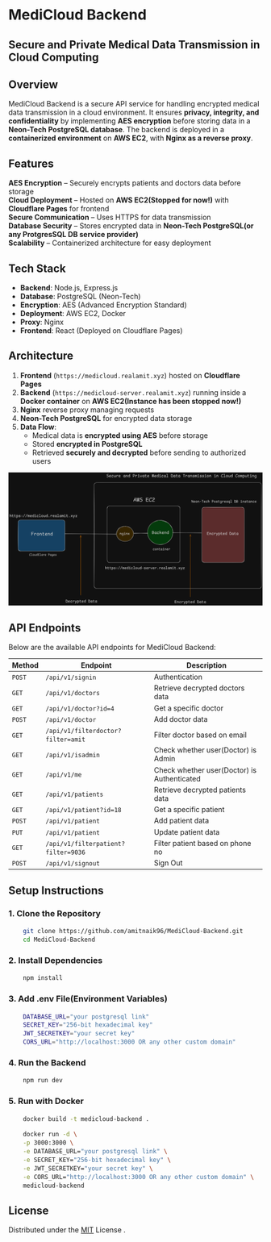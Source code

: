 # MediCloud Backend

## Secure and Private Medical Data Transmission in Cloud Computing 

## **Overview**  
MediCloud Backend is a secure API service for handling encrypted medical data transmission in a cloud environment. It ensures **privacy, integrity, and confidentiality** by implementing **AES encryption** before storing data in a **Neon-Tech PostgreSQL database**. The backend is deployed in a **containerized environment** on **AWS EC2**, with **Nginx as a reverse proxy**.

## **Features**  
**AES Encryption** – Securely encrypts patients and doctors data before storage  
**Cloud Deployment** – Hosted on **AWS EC2(Stopped for now!)** with **Cloudflare Pages** for frontend  
**Secure Communication** – Uses HTTPS for data transmission  
**Database Security** – Stores encrypted data in **Neon-Tech PostgreSQL(or any ProtgresSQL DB service provider)**  
**Scalability** – Containerized architecture for easy deployment

## **Tech Stack**  
- **Backend**: Node.js, Express.js  
- **Database**: PostgreSQL (Neon-Tech)  
- **Encryption**: AES (Advanced Encryption Standard)  
- **Deployment**: AWS EC2, Docker  
- **Proxy**: Nginx  
- **Frontend**: React (Deployed on Cloudflare Pages) 

## **Architecture**  
1. **Frontend** (`https://medicloud.realamit.xyz`) hosted on **Cloudflare Pages**  
2. **Backend** (`https://medicloud-server.realamit.xyz`) running inside a **Docker container** on **AWS EC2(Instance has been stopped now!)**  
3. **Nginx** reverse proxy managing requests  
4. **Neon-Tech PostgreSQL** for encrypted data storage  
5. **Data Flow**:
   - Medical data is **encrypted using AES** before storage  
   - Stored **encrypted in PostgreSQL**  
   - Retrieved **securely and decrypted** before sending to authorized users  

![Architecture](https://github.com/amitnaik96/MediCloud-Backend/blob/master/SD.png)  

## **API Endpoints**  
Below are the available API endpoints for MediCloud Backend:

| Method  | Endpoint       | Description                        |
|---------|---------------|------------------------------------|
| `POST`  | `/api/v1/signin`   | Authentication    |
| `GET`   | `/api/v1/doctors` | Retrieve decrypted doctors data |
| `GET` | `/api/v1/doctor?id=4` | Get a specific doctor        |
| `POST` | `/api/v1/doctor` | Add doctor data        |
| `GET` | `/api/v1/filterdoctor?filter=amit` | Filter doctor based on email       |
| `GET` | `/api/v1/isadmin` | Check whether user(Doctor) is Admin        |
| `GET` | `/api/v1/me` | Check whether user(Doctor) is Authenticated        |
| `GET` | `/api/v1/patients` | Retrieve decrypted patients data        |
| `GET` | `/api/v1/patient?id=18` | Get a specific patient        |
| `POST` | `/api/v1/patient` | Add patient data        |
| `PUT` | `/api/v1/patient` | Update patient data        |
| `GET` | `/api/v1/filterpatient?filter=9036` | Filter patient based on  phone no       |
| `POST` | `/api/v1/signout` | Sign Out      |


## **Setup Instructions**  

### **1. Clone the Repository**  
```bash
    git clone https://github.com/amitnaik96/MediCloud-Backend.git
    cd MediCloud-Backend
```
### **2. Install Dependencies**  
```bash
    npm install
```

### **3. Add .env File(Environment Variables)**  
```bash
    DATABASE_URL="your postgresql link" 
    SECRET_KEY="256-bit hexadecimal key" 
    JWT_SECRETKEY="your secret key" 
    CORS_URL="http://localhost:3000 OR any other custom domain" 
```
### **4. Run the Backend**  
```bash
    npm run dev
```

### **5. Run with Docker**  

```bash
    docker build -t medicloud-backend .
```

```bash
    docker run -d \
    -p 3000:3000 \
    -e DATABASE_URL="your postgresql link" \
    -e SECRET_KEY="256-bit hexadecimal key" \
    -e JWT_SECRETKEY="your secret key" \
    -e CORS_URL="http://localhost:3000 OR any other custom domain" \
    medicloud-backend
```

## License
Distributed under the [MIT](https://github.com/amitnaik96/MediCloud-Backend/blob/master/LICENSE) License .
